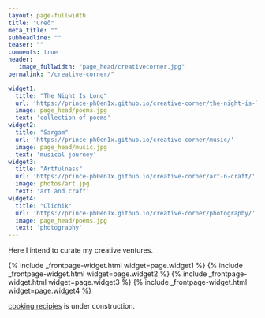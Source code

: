 ```yaml
---
layout: page-fullwidth
title: "Creō"
meta_title: ""
subheadline: ""
teaser: ""
comments: true
header:
   image_fullwidth: "page_head/creativecorner.jpg"
permalink: "/creative-corner/"

widget1:
  title: "The Night Is Long"
  url: 'https://prince-ph0en1x.github.io/creative-corner/the-night-is-long/'
  image: page_head/poems.jpg
  text: 'collection of poems'
widget2:
  title: "Sargam"
  url: 'https://prince-ph0en1x.github.io/creative-corner/music/'
  image: page_head/music.jpg
  text: 'musical journey'
widget3:
  title: "Artfulness"
  url: 'https://prince-ph0en1x.github.io/creative-corner/art-n-craft/'
  image: photos/art.jpg
  text: 'art and craft'
widget4:
  title: "Clichik"
  url: 'https://prince-ph0en1x.github.io/creative-corner/photography/'
  image: page_head/poems.jpg
  text: 'photography'
---
```


Here I intend to curate my creative ventures.

<div class="row t60">
	{% include _frontpage-widget.html widget=page.widget1 %}
	{% include _frontpage-widget.html widget=page.widget2 %}
	{% include _frontpage-widget.html widget=page.widget3 %}
	{% include _frontpage-widget.html widget=page.widget4 %}
</div>

[cooking recipies](/creative-corner/recipes/) is under construction.